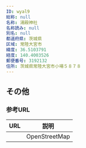 ```yaml
---
ID: wyal9
総称: null
名称: 湯殿神社
名称読み: null
別名: null
都道府県: 茨城県
区域: 常陸大宮市
緯度: 36.5103791
経度: 140.4003526
郵便番号: 3192132
住所: 茨城県常陸大宮市小場５８７８
---
```


## その他

### 参考URL

| URL | 説明          |
| --- | ------------- |
|     | OpenStreetMap |
